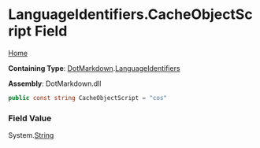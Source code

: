 # LanguageIdentifiers\.CacheObjectScript Field

[Home](../../../README.md)

**Containing Type**: [DotMarkdown](../../README.md)\.[LanguageIdentifiers](../README.md)

**Assembly**: DotMarkdown\.dll

```csharp
public const string CacheObjectScript = "cos"
```

### Field Value

System\.[String](https://docs.microsoft.com/en-us/dotnet/api/system.string)